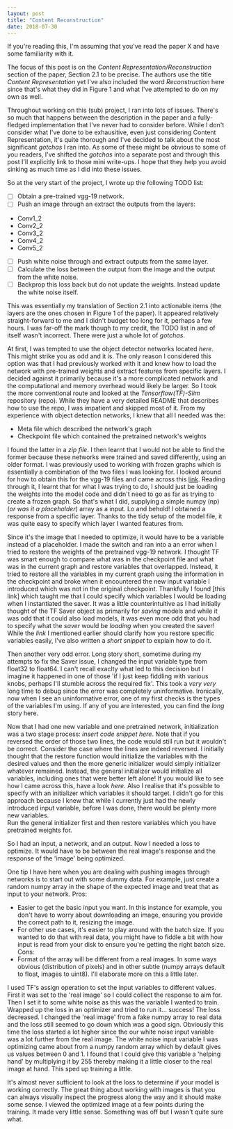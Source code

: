 ```yaml
---
layout: post
title: "Content Reconstruction"
date: 2018-07-30
---
```


If you're reading this, I'm assuming that you've read the paper X and have some familiarity with it. 

The focus of this post is on the _Content Representation/Reconstruction_ section of the paper, Section 2.1 to be precise. The authors use the title _Content Representation_ yet I've also included the word _Reconstruction_ here since that's what they did in Figure 1 and what I've attempted to do on my own as well. 

Throughout working on this (sub) project, I ran into lots of issues. There's so much that happens between the description in the paper and a fully-fledged implementation that I've never had to consider before. While I don't consider what I've done to be exhausitive, even just considering Content Representation, it's quite thorough and I've decided to talk about the most significant _gotchas_ I ran into. As some of these might be obvious to some of you readers, I've shifted the _gotchas_ into a separate post and through this post I'll explicitly link to those mini write-ups. I hope that they help you avoid sinking as much time as I did into these issues. 

So at the very start of the project, I wrote up the following TODO list: 
- [ ] Obtain a pre-trained vgg-19 network. 
- [ ] Push an image through an extract the outputs from the layers: 
* Conv1_2
* Conv2_2
* Conv3_2
* Conv4_2
* Conv5_2
- [ ] Push white noise through and extract outputs from the same layer. 
- [ ] Calculate the loss between the output from the image and the output from the white noise. 
- [ ] Backprop this loss back but do not update the weights. Instead update the white noise itself. 

This was essentially my translation of Section 2.1 into actionable items (the layers are the ones chosen in Figure 1 of the paper). It appeared relatively straight-forward to me and I didn't budget too long for it, perhaps a few hours. 
I was far-off the mark though to my credit, the TODO list in and of itself wasn't incorrect. There were just a whole lot of _gotchas_. 

At first, I was tempted to use the object detector networks located *here*. This might strike you as odd and it is. The only reason I considered this option was that I had previously worked with it and knew how to load the network with pre-trained weights and extract features from specific layers. I decided against it primarily because it's a more complicated network and the computational and memory overhead would likely be larger. 
So I took the more conventional route and looked at the *Tensorflow(TF)-Slim* repository (repo). While they have a very detailed README that describes how to use the repo, I was impatient and skipped most of it. From my experience with object detection networks, I knew that all I needed was the:
* Meta file which described the network's graph
* Checkpoint file which contained the pretrained network's weights

I found the latter in a *zip file*. I then learnt that I would not be able to find the former because these networks were trained and saved differently, using an older format. I was previously used to working with frozen graphs which is essentially a combination of the two files I was looking for. I looked around for how to obtain this for the vgg-19 files and came across this [link](https://github.com/tensorflow/tensorflow/issues/7172). 
Reading through it, I learnt that for what I was trying to do, I should just be loading the weights into the model code and didn't need to go as far as trying to create a frozen graph. So that's what I did, supplying a simple numpy (np) (*or was it a placeholder*) array as a input. 
Lo and behold! I obtained a response from a specific layer. Thanks to the tidy setup of the model file, it was quite easy to specify which layer I wanted features from. 

Since it's the image that I needed to optimize, it would have to be a variable instead of a placeholder. I made the switch and ran into a an error when I tried to restore the weights of the pretrained vgg-19 network. I thought TF was smart enough to compare what was in the checkpoint file and what was in the current graph and restore variables that overlapped. Instead, it tried to restore all the variables in my current graph using the information in the checkpoint and broke when it encountered the new input variable I introduced which was not in the original checkpoint. Thankfully I found [this link] which taught me that I could specify which variables I would be loading when I instantiated the saver. It was a little counterintuitive as I had initially thought of the TF Saver object as primarily for _saving_ models and while it was odd that it could also load models, it was even more odd that you had to specify what the _saver_ would be _loading_ when you created the saver! While the *link* I mentioned earlier should clarify how you restore specific variables easily, I've also written a *short snippet* to explain how to do it. 

Then another very odd error. Long story short, sometime during my attempts to fix the Saver issue, I changed the input variable type from float32 to float64. I can't recall exaclty what led to this decision but I imagine it happened in one of those 'if I just keep fiddling with various knobs, perhaps I'll stumble across the required fix'. This took a _very_ *very* long time to debug since the error was completely uninformative. Ironically, now when I see an uninformative error, one of my first checks is the types of the variables I'm using. If any of you are interested, you can find the *long* story here. 

Now that I had one new variable and one pretrained network, initialization was a two stage process:
*insert code snippet here*. 
Note that if you reversed the order of those two lines, the code would still run but it wouldn't be correct. 
Consider the case where the lines are indeed reversed. I initially thought that the restore function would initialize the variables with the desired values and then the more generic initializer would simply initializer whatever remained. Instead, the general initializer would initialize all variables, including ones that were better left alone! If you would like to see how I came across this, have a look *here*.
Also I realise that it's possible to specify with an initializer which variables it should target. I didn't go for this approach because I knew that while I currently just had the newly introduced input variable, before I was done, there would be plenty more new variables.  
Run the general initializer first and then restore variables which you have pretrained weights for. 

So I had an input, a network, and an output. Now I needed a loss to optimize. It would have to be between the real image's response and the response of the 'image' being optimized. 

One tip I have here when you are dealing with pushing images through networks is to start out with some dummy data. For example, just create a random numpy array in the shape of the expected image and treat that as input to your network. 
Pros:
* Easier to get the basic input you want. In this instance for example, you don't have to worry about downloading an image, ensuring you provide the correct path to it, resizing the image.
* For other use cases, it's easier to play around with the batch size. If you wanted to do that with real data, you might have to fiddle a bit with how input is read from your disk to ensure you're getting the right batch size.
Cons: 
* Format of the array will be different from a real images. In some ways obvious (distribution of pixels) and in other subtle (numpy arrays default to float, images to uint8). I'll elaborate more on this a little later. 

I used TF's assign operation to set the input variables to different values. First it was set to the 'real image' so I could collect the response to aim for. Then I set it to some white noise as this was the variable I wanted to train. Wrapped up the loss in an optimizer and tried to run it... success! The loss decreased. I changed the 'real image' from a fake numpy array to real data and the loss still seemed to go down which was a good sign. Obviously this time the loss started a lot higher since the our white noise input variable was a lot further from the real image. The white noise input variable I was optimizing came about from a numpy random array which by default gives us values between 0 and 1. I found that I could give this variable a 'helping hand' by multiplying it by 255 thereby making it a little closer to the real image at hand. This sped up training a little. 

It's almost never sufficient to look at the loss to determine if your model is working correctly. The great thing about working with images is that you can always visually inspect the progress along the way and it should make some sense. I viewed the optimized image at a few points during the training. It made very little sense. Something was off but I wasn't quite sure what. 
